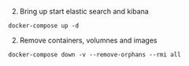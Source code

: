 2. Bring up start elastic search and kibana
```shell
docker-compose up -d
```

2. Remove containers, volumnes and images
```shell
docker-compose down -v --remove-orphans --rmi all
```


